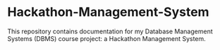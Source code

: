 # Hackathon-Management-System
This repository contains documentation for my Database Management Systems (DBMS) course project: a Hackathon Management System.
